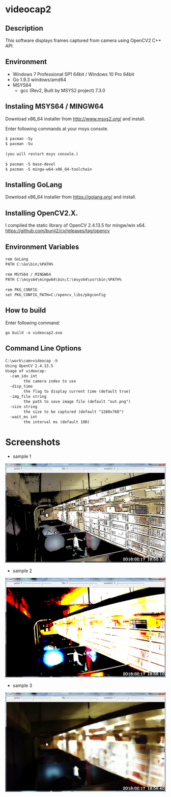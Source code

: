 # videocap2

## Description

This software displays frames captured from camera using OpenCV2 C++ API. 

## Environment

* Windows 7 Professional SP1 64bit / Windows 10 Pro 64bit
* Go 1.9.3 windows/amd64
* MSYS64
  * gcc (Rev2, Built by MSYS2 project) 7.3.0

## Instaling MSYS64 / MINGW64

Download x86_64 installer from http://www.msys2.org/ and install.

Enter following commands at your msys console.

```
$ pacman -Sy
$ pacman -Su

(you will restart msys console.)

$ pacman -S base-devel
$ pacman -S mingw-w64-x86_64-toolchain
```

## Installing GoLang

Download x86_64 installer from https://golang.org/ and install.

## Installing OpenCV2.X.

I compiled the static library of OpenCV 2.4.13.5 for mingw/win x64.
https://github.com/bunji2/cv/releases/tag/opencv

## Environment Variables

```
rem GoLang
PATH C:\Go\bin;%PATH%

rem MSYS64 / MINGW64
PATH C:\msys64\mingw64\bin;C:\msys64\usr\bin;%PATH%

rem PKG_CONFIG
set PKG_CONFIG_PATH=C:/opencv_libs/pkgconfig
```

## How to build

Enter following command:

```
go build -o videocap2.exe
```

## Command Line Options

```
C:\work\cam>videocap -h
Using OpenCV 2.4.13.5
Usage of videocap:
  -cam_idx int
        the camera index to use
  -disp_time
        the flag to display current time (default true)
  -img_file string
        the path to save image file (default "out.png")
  -size string
        the size to be captured (default "1280x768")
  -wait_ms int
        the interval ms (default 100)
```

# Screenshots

* sample 1

![sample1](images/fig1.png "sample1")

* sample 2

![sample2](images/fig2.png "sample2")

* sample 3

![sample3](images/fig3.png "sample3")